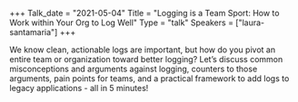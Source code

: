 +++
Talk_date = "2021-05-04"
Title = "Logging is a Team Sport: How to Work within Your Org to Log Well"
Type = "talk"
Speakers = ["laura-santamaria"]
+++

We know clean, actionable logs are important, but how do you pivot an entire team or organization toward better logging? Let’s discuss common misconceptions and arguments against logging, counters to those arguments, pain points for teams, and a practical framework to add logs to legacy applications - all in 5 minutes!
